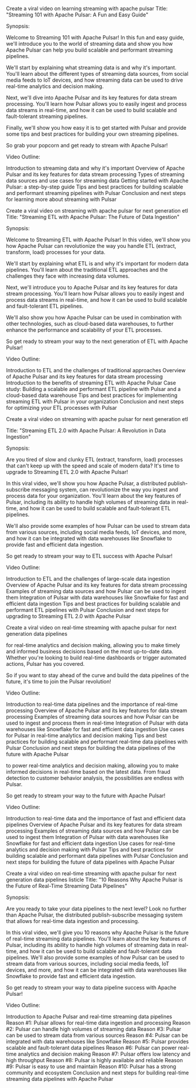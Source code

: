 Create a viral video on learning streaming with apache pulsar
Title: "Streaming 101 with Apache Pulsar: A Fun and Easy Guide"

Synopsis:

Welcome to Streaming 101 with Apache Pulsar! In this fun and easy guide, we'll introduce you to the world of streaming data and show you how Apache Pulsar can help you build scalable and performant streaming pipelines.

We'll start by explaining what streaming data is and why it's important. You'll learn about the different types of streaming data sources, from social media feeds to IoT devices, and how streaming data can be used to drive real-time analytics and decision making.

Next, we'll dive into Apache Pulsar and its key features for data stream processing. You'll learn how Pulsar allows you to easily ingest and process data streams in real-time, and how it can be used to build scalable and fault-tolerant streaming pipelines.

Finally, we'll show you how easy it is to get started with Pulsar and provide some tips and best practices for building your own streaming pipelines.

So grab your popcorn and get ready to stream with Apache Pulsar!

Video Outline:

Introduction to streaming data and why it's important
Overview of Apache Pulsar and its key features for data stream processing
Types of streaming data sources and use cases for streaming data
Getting started with Apache Pulsar: a step-by-step guide
Tips and best practices for building scalable and performant streaming pipelines with Pulsar
Conclusion and next steps for learning more about streaming with Pulsar


Create a viral video on streaming with apache pulsar for next generation etl
Title: "Streaming ETL with Apache Pulsar: The Future of Data Ingestion"

Synopsis:

Welcome to Streaming ETL with Apache Pulsar! In this video, we'll show you how Apache Pulsar can revolutionize the way you handle ETL (extract, transform, load) processes for your data.

We'll start by explaining what ETL is and why it's important for modern data pipelines. You'll learn about the traditional ETL approaches and the challenges they face with increasing data volumes.

Next, we'll introduce you to Apache Pulsar and its key features for data stream processing. You'll learn how Pulsar allows you to easily ingest and process data streams in real-time, and how it can be used to build scalable and fault-tolerant ETL pipelines.

We'll also show you how Apache Pulsar can be used in combination with other technologies, such as cloud-based data warehouses, to further enhance the performance and scalability of your ETL processes.

So get ready to stream your way to the next generation of ETL with Apache Pulsar!

Video Outline:

Introduction to ETL and the challenges of traditional approaches
Overview of Apache Pulsar and its key features for data stream processing
Introduction to the benefits of streaming ETL with Apache Pulsar
Case study: Building a scalable and performant ETL pipeline with Pulsar and a cloud-based data warehouse
Tips and best practices for implementing streaming ETL with Pulsar in your organization
Conclusion and next steps for optimizing your ETL processes with Pulsar


Create a viral video on streaming with apache pulsar for next generation etl

Title: "Streaming ETL 2.0 with Apache Pulsar: A Revolution in Data Ingestion"

Synopsis:

Are you tired of slow and clunky ETL (extract, transform, load) processes that can't keep up with the speed and scale of modern data? It's time to upgrade to Streaming ETL 2.0 with Apache Pulsar!

In this viral video, we'll show you how Apache Pulsar, a distributed publish-subscribe messaging system, can revolutionize the way you ingest and process data for your organization. You'll learn about the key features of Pulsar, including its ability to handle high volumes of streaming data in real-time, and how it can be used to build scalable and fault-tolerant ETL pipelines.

We'll also provide some examples of how Pulsar can be used to stream data from various sources, including social media feeds, IoT devices, and more, and how it can be integrated with data warehouses like Snowflake to provide fast and efficient data ingestion.

So get ready to stream your way to ETL success with Apache Pulsar!

Video Outline:

Introduction to ETL and the challenges of large-scale data ingestion
Overview of Apache Pulsar and its key features for data stream processing
Examples of streaming data sources and how Pulsar can be used to ingest them
Integration of Pulsar with data warehouses like Snowflake for fast and efficient data ingestion
Tips and best practices for building scalable and performant ETL pipelines with Pulsar
Conclusion and next steps for upgrading to Streaming ETL 2.0 with Apache Pulsar


Create a viral video on real-time streaming with apache pulsar for next generation data pipelines

for real-time analytics and decision making, allowing you to make timely and informed business decisions based on the most up-to-date data. Whether you're looking to build real-time dashboards or trigger automated actions, Pulsar has you covered.

So if you want to stay ahead of the curve and build the data pipelines of the future, it's time to join the Pulsar revolution!

Video Outline:

Introduction to real-time data pipelines and the importance of real-time processing
Overview of Apache Pulsar and its key features for data stream processing
Examples of streaming data sources and how Pulsar can be used to ingest and process them in real-time
Integration of Pulsar with data warehouses like Snowflake for fast and efficient data ingestion
Use cases for Pulsar in real-time analytics and decision making
Tips and best practices for building scalable and performant real-time data pipelines with Pulsar
Conclusion and next steps for building the data pipelines of the future with Apache Pulsar





to power real-time analytics and decision making, allowing you to make informed decisions in real-time based on the latest data. From fraud detection to customer behavior analysis, the possibilities are endless with Pulsar.

So get ready to stream your way to the future with Apache Pulsar!

Video Outline:

Introduction to real-time data and the importance of fast and efficient data pipelines
Overview of Apache Pulsar and its key features for data stream processing
Examples of streaming data sources and how Pulsar can be used to ingest them
Integration of Pulsar with data warehouses like Snowflake for fast and efficient data ingestion
Use cases for real-time analytics and decision making with Pulsar
Tips and best practices for building scalable and performant data pipelines with Pulsar
Conclusion and next steps for building the future of data pipelines with Apache Pulsar






Create a viral video on real-time streaming with apache pulsar for next generation data pipelines listicle
Title: "10 Reasons Why Apache Pulsar is the Future of Real-Time Streaming Data Pipelines"

Synopsis:

Are you ready to take your data pipelines to the next level? Look no further than Apache Pulsar, the distributed publish-subscribe messaging system that allows for real-time data ingestion and processing.

In this viral video, we'll give you 10 reasons why Apache Pulsar is the future of real-time streaming data pipelines. You'll learn about the key features of Pulsar, including its ability to handle high volumes of streaming data in real-time, and how it can be used to build scalable and fault-tolerant data pipelines. We'll also provide some examples of how Pulsar can be used to stream data from various sources, including social media feeds, IoT devices, and more, and how it can be integrated with data warehouses like Snowflake to provide fast and efficient data ingestion.

So get ready to stream your way to data pipeline success with Apache Pulsar!

Video Outline:

Introduction to Apache Pulsar and real-time streaming data pipelines
Reason #1: Pulsar allows for real-time data ingestion and processing
Reason #2: Pulsar can handle high volumes of streaming data
Reason #3: Pulsar can be used to stream data from various sources
Reason #4: Pulsar can be integrated with data warehouses like Snowflake
Reason #5: Pulsar provides scalable and fault-tolerant data pipelines
Reason #6: Pulsar can power real-time analytics and decision making
Reason #7: Pulsar offers low latency and high throughput
Reason #8: Pulsar is highly available and reliable
Reason #9: Pulsar is easy to use and maintain
Reason #10: Pulsar has a strong community and ecosystem
Conclusion and next steps for building real-time streaming data pipelines with Apache Pulsar
